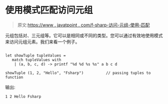 # 使用模式匹配访问元组

> 原文:[https://www . javatpoint . com/f-sharp-访问-元组-使用-匹配](https://www.javatpoint.com/f-sharp-accessing-tuples-using-matching)

元组包括对、三元组等。它可以是相同或不同的类型。您可以通过有效地使用模式来访问元组元素。我们来看一个例子。

```

let showTuple tupleValues =
   match tupleValues with
    | (a, b, c, d) -> printf "%d %d %s %s" a b c d          

showTuple (1, 2, "Hello", "Fsharp")          // passing tuples to function

```

输出:

```
1 2 Hello Fsharp

```